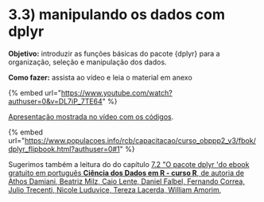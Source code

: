# 3.3) manipulando os dados com dplyr

**Objetivo:** introduzir as funções básicas do pacote {dplyr} para a organização, seleção e manipulação dos dados.

**Como fazer:** assista ao vídeo e leia o material em anexo

{% embed url="https://www.youtube.com/watch?authuser=0&v=DL7iP_7TE64" %}

[Apresentação mostrada no vídeo com os códigos](https://www.populacoes.info/rcb/capacitacao/curso\_obppp2\_v3/fbok/dplyr\_flipbook.html?authuser=0#1).&#x20;

{% embed url="https://www.populacoes.info/rcb/capacitacao/curso_obppp2_v3/fbok/dplyr_flipbook.html?authuser=0#1" %}

Sugerimos também a leitura do do capítulo [7.2 "O pacote dplyr 'do ebook gratuito em português **Ciência dos Dados em R - curso R**, de autoria de Athos Damiani, Beatriz Milz, Caio Lente, Daniel Falbel, Fernando Correa, Julio Trecenti, Nicole Luduvice, Tereza Lacerda, William Amorim](https://livro.curso-r.com/7-2-dplyr.html?authuser=0),
